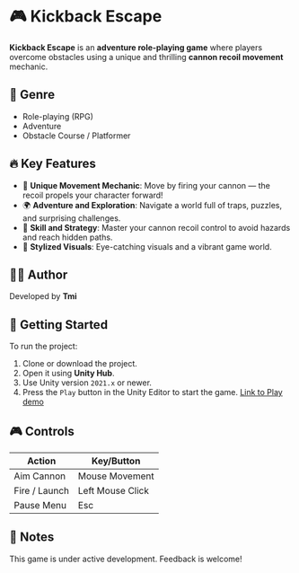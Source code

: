 # 🎮 Kickback Escape

**Kickback Escape** is an **adventure role-playing game** where players overcome obstacles using a unique and thrilling **cannon recoil movement** mechanic.

## 🧭 Genre

- Role-playing (RPG)
- Adventure
- Obstacle Course / Platformer

## 🔥 Key Features

- 🔫 **Unique Movement Mechanic**: Move by firing your cannon — the recoil propels your character forward!
- 🌍 **Adventure and Exploration**: Navigate a world full of traps, puzzles, and surprising challenges.
- 🧠 **Skill and Strategy**: Master your cannon recoil control to avoid hazards and reach hidden paths.
- 🎨 **Stylized Visuals**: Eye-catching visuals and a vibrant game world.

## 🧑‍💻 Author

Developed by **Tmi**

## 🚀 Getting Started

To run the project:

1. Clone or download the project.
2. Open it using **Unity Hub**.
3. Use Unity version `2021.x` or newer.
4. Press the `Play` button in the Unity Editor to start the game.
   <a href="https://mytomvn.itch.io/kickback-escape">Link to Play demo</a>

## 🎮 Controls

| Action        | Key/Button       |
| ------------- | ---------------- |
| Aim Cannon    | Mouse Movement   |
| Fire / Launch | Left Mouse Click |
| Pause Menu    | Esc              |

## 📌 Notes

This game is under active development. Feedback is welcome!
